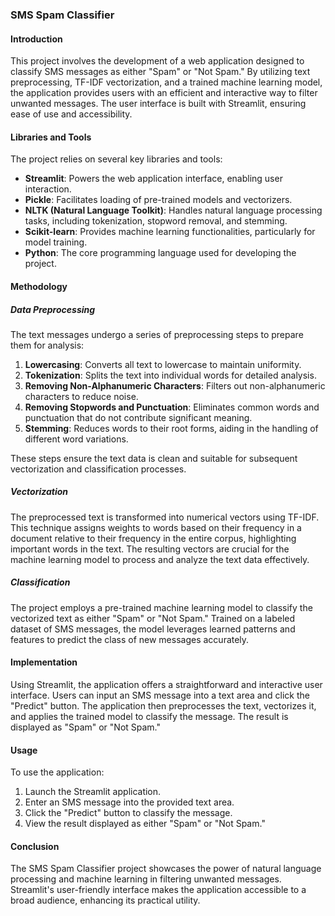 ### SMS Spam Classifier

#### Introduction
This project involves the development of a web application designed to classify SMS messages as either "Spam" or "Not Spam." By utilizing text preprocessing, TF-IDF vectorization, and a trained machine learning model, the application provides users with an efficient and interactive way to filter unwanted messages. The user interface is built with Streamlit, ensuring ease of use and accessibility.

#### Libraries and Tools
The project relies on several key libraries and tools:
- **Streamlit**: Powers the web application interface, enabling user interaction.
- **Pickle**: Facilitates loading of pre-trained models and vectorizers.
- **NLTK (Natural Language Toolkit)**: Handles natural language processing tasks, including tokenization, stopword removal, and stemming.
- **Scikit-learn**: Provides machine learning functionalities, particularly for model training.
- **Python**: The core programming language used for developing the project.

#### Methodology

##### Data Preprocessing
The text messages undergo a series of preprocessing steps to prepare them for analysis:
1. **Lowercasing**: Converts all text to lowercase to maintain uniformity.
2. **Tokenization**: Splits the text into individual words for detailed analysis.
3. **Removing Non-Alphanumeric Characters**: Filters out non-alphanumeric characters to reduce noise.
4. **Removing Stopwords and Punctuation**: Eliminates common words and punctuation that do not contribute significant meaning.
5. **Stemming**: Reduces words to their root forms, aiding in the handling of different word variations.

These steps ensure the text data is clean and suitable for subsequent vectorization and classification processes.

##### Vectorization
The preprocessed text is transformed into numerical vectors using TF-IDF. This technique assigns weights to words based on their frequency in a document relative to their frequency in the entire corpus, highlighting important words in the text. The resulting vectors are crucial for the machine learning model to process and analyze the text data effectively.

##### Classification
The project employs a pre-trained machine learning model to classify the vectorized text as either "Spam" or "Not Spam." Trained on a labeled dataset of SMS messages, the model leverages learned patterns and features to predict the class of new messages accurately.

#### Implementation
Using Streamlit, the application offers a straightforward and interactive user interface. Users can input an SMS message into a text area and click the "Predict" button. The application then preprocesses the text, vectorizes it, and applies the trained model to classify the message. The result is displayed as "Spam" or "Not Spam."

#### Usage
To use the application:
1. Launch the Streamlit application.
2. Enter an SMS message into the provided text area.
3. Click the "Predict" button to classify the message.
4. View the result displayed as either "Spam" or "Not Spam."

#### Conclusion
The SMS Spam Classifier project showcases the power of natural language processing and machine learning in filtering unwanted messages. Streamlit's user-friendly interface makes the application accessible to a broad audience, enhancing its practical utility.
